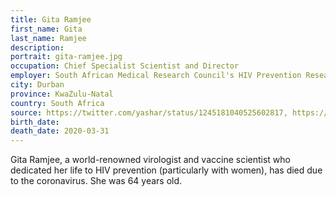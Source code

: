 ```yaml
---
title: Gita Ramjee
first_name: Gita
last_name: Ramjee
description: 
portrait: gita-ramjee.jpg
occupation: Chief Specialist Scientist and Director
employer: South African Medical Research Council's HIV Prevention Research Unit
city: Durban
province: KwaZulu-Natal
country: South Africa
source: https://twitter.com/yashar/status/1245181040525602817, https://www.bbc.com/news/world-africa-52120265, https://www.msn.com/en-za/news/other/just-in-renowned-sa-scientist-gita-ramjee-dies-of-complications-due-to-covid-19/ar-BB11YPOm, https://www.the-scientist.com/news-opinion/hiv-researcher-gita-ramjee-dies-67365, https://emedicine.medscape.com/article/211316-overview
birth_date: 
death_date: 2020-03-31
---
```


Gita Ramjee, a world-renowned virologist and vaccine scientist who dedicated her life to HIV prevention (particularly with women), has died due to the coronavirus. She was 64 years old.